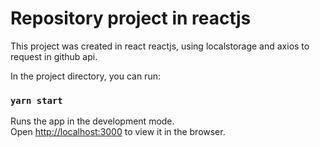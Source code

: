 # Repository project in reactjs

This project was created in react reactjs, using localstorage and axios to request in github api.

In the project directory, you can run:

### `yarn start`

Runs the app in the development mode.\
Open [http://localhost:3000](http://localhost:3000) to view it in the browser.